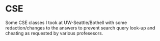 # CSE

Some CSE classes I took at UW-Seattle/Bothell with some redaction/changes to the answers to
prevent search query look-up and cheating as requested by various profesesors.

